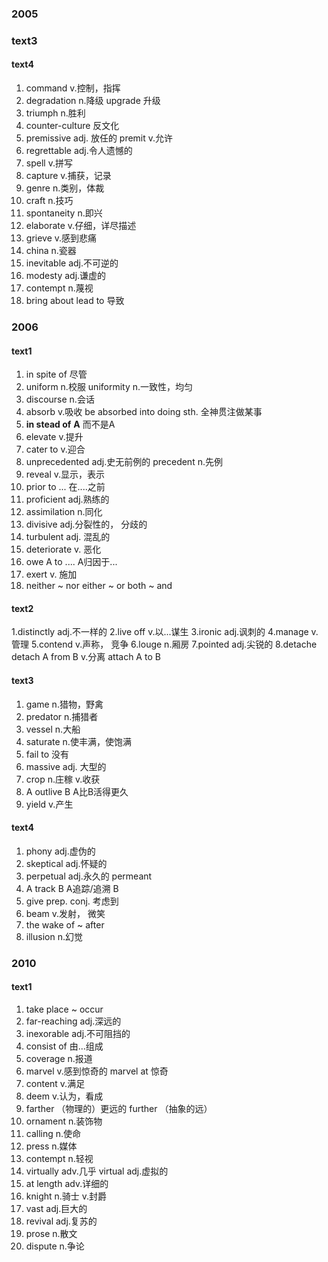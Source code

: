 ### 2005
### text3

#### text4
1. command  v.控制，指挥
2. degradation    n.降级
   upgrade  升级
3. triumph  n.胜利
4. counter-culture    反文化
5. premissive  adj. 放任的
   premit  v.允许
6. regrettable adj.令人遗憾的
7. spell    v.拼写
8. capture   v.捕获，记录
9. genre    n.类别，体裁
10.  craft   n.技巧
11.  spontaneity  n.即兴
12. elaborate   v.仔细，详尽描述
13. grieve   v.感到悲痛
14. china   n.瓷器
15. inevitable   adj.不可逆的
16. modesty   adj.谦虚的
17. contempt  n.蔑视
18. bring about
    lead   to    导致
### 2006
#### text1
1. in spite of      尽管
2. uniform    n.校服
   uniformity   n.一致性，均匀
3. discourse    n.会话
4. absorb     v.吸收
   be absorbed into doing sth.    全神贯注做某事
5. **in stead of**  **A**  而不是A 
6. elevate  v.提升
7. cater to  v.迎合
8. unprecedented   adj.史无前例的
   precedent  n.先例
9. reveal  v.显示，表示
10. prior to ...     在....之前
11. proficient  adj.熟练的
12. assimilation  n.同化
13. divisive  adj.分裂性的， 分歧的
14. turbulent    adj. 混乱的
15. deteriorate    v. 恶化
16. owe A to ....     A归因于...
17. exert   v. 施加
18. neither  ~  nor
    either  ~ or
    both ~ and

#### text2
1.distinctly   adj.不一样的
2.live off   v.以...谋生
3.ironic   adj.讽刺的
4.manage   v.管理
5.contend    v.声称， 竞争
6.louge    n.厢房
7.pointed   adj.尖锐的
8.detache     detach A from B  v.分离
   attach A to B

#### text3
1. game    n.猎物，野禽
2. predator  n.捕猎者
3. vessel   n.大船
4. saturate   n.使丰满，使饱满
5. fail to  没有
6. massive  adj. 大型的
7. crop   n.庄稼   v.收获
8. A outlive B   A比B活得更久
9. yield  v.产生

#### text4
1. phony   adj.虚伪的
2. skeptical   adj.怀疑的
3. perpetual   adj.永久的
   permeant
4. A track B  A追踪/追溯 B
5. give   prep.   conj. 考虑到
6. beam   v.发射， 微笑
7. the wake of    ~   after
8. illusion   n.幻觉

### 2010
#### text1
1. take place      ~   occur
2. far-reaching   adj.深远的
3. inexorable   adj.不可阻挡的
4. consist of    由...组成
5. coverage    n.报道
6. marvel     v.感到惊奇的
   marvel at   惊奇
7. content    v.满足
8. deem   v.认为，看成
9. farther    （物理的）更远的
   further    （抽象的远）
10. ornament  n.装饰物
11. calling   n.使命
12. press    n.媒体
13. contempt  n.轻视
14. virtually   adv.几乎
    virtual    adj.虚拟的
15. at  length  adv.详细的
16. knight    n.骑士   v.封爵
17. vast   adj.巨大的
18. revival   adj.复苏的
19. prose   n.散文
20. dispute  n.争论